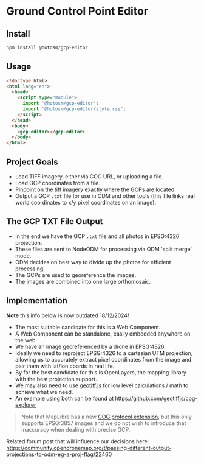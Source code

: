 # Ground Control Point Editor

## Install

```bash
npm install @hotosm/gcp-editor
```

## Usage

```html
<!doctype html>
<html lang="en">
  <head>
    <script type="module">
      import '@hotosm/gcp-editor';
      import '@hotosm/gcp-editor/style.css';
    </script>
  </head>
  <body>
    <gcp-editor></gcp-editor>
  </body>
</html>
```

## Project Goals

- Load TIFF imagery, either via COG URL, or uploading a file.
- Load GCP coordinates from a file.
- Pinpoint on the tiff imagery exactly where the GCPs are located.
- Output a GCP `.txt` file for use in ODM and other tools (this file
  links real world coordinates to x/y pixel coordinates on an image).

## The GCP TXT File Output

- In the end we have the GCP `.txt` file and all photos in EPSG:4326 projection.
- These files are sent to NodeODM for processing via ODM 'split merge' mode.
- ODM decides on best way to divide up the photos for efficient processing.
- The GCPs are used to georeference the images.
- The images are combined into one large orthomosaic.

## Implementation

**Note** this info below is now outdated 18/12/2024!

- The most suitable candidate for this is a Web Component.
- A Web Component can be standalone, easily embedded anywhere on the web.
- We have an image georeferenced by a drone in EPSG:4326.
- Ideally we need to reproject EPSG:4326 to a cartesian UTM projection,
  allowing us to accurately extract pixel coordinates from the image
  and pair them with lat/lon coords in real life.
- By far the best candidate for this is OpenLayers, the mapping library
  with the best projection support.
- We may also need to use [geotiff.js](https://github.com/geotiffjs/geotiff.js)
  for low level calculations / math to achieve what we need.
- An example using both can be found at <https://github.com/geotiffjs/cog-explorer>

> Note that MapLibre has a new
> [COG protocol extension](https://github.com/geomatico/maplibre-cog-protocol),
> but this only supports EPSG:3857 images and we do not wish to introduce
> that inaccuracy when dealing with precise GCP.

Related forum post that will influence our decisions here:
<https://community.opendronemap.org/t/passing-different-output-projections-to-odm-eg-a-proj-flag/22460>
